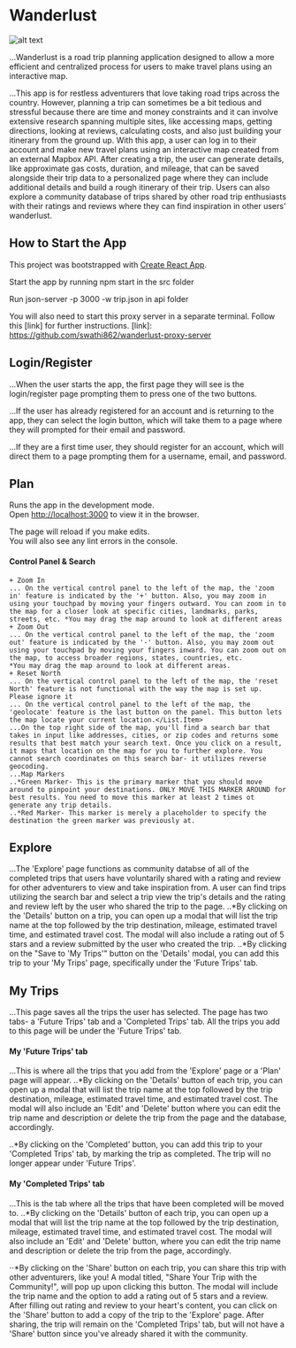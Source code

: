 # Wanderlust

![alt text](https://github.com/swathi862/Wanderlust/blob/master/src/components/welcome-to-wanderlust.png "Wanderlust Logo")

...Wanderlust is a road trip planning application designed to allow a more efficient and centralized process for users to make travel plans using an interactive map.

...This app is for restless adventurers that love taking road trips across the country. However, planning a trip can sometimes be a bit tedious and stressful because there are time and money constraints and it can involve extensive research spanning multiple sites, like accessing maps, getting directions, looking at reviews, calculating costs, and also just building your itinerary from the ground up. With this app, a user can log in to their account and make new travel plans using an interactive map created from an external Mapbox API. After creating a trip, the user can generate details, like approximate gas costs, duration, and mileage, that can be saved alongside their trip data to a personalized page where they can include additional details and build a rough itinerary of their trip. Users can also explore a community database of trips shared by other road trip enthusiasts with their ratings and reviews where they can find inspiration in other users' wanderlust. 

## How to Start the App
This project was bootstrapped with [Create React App](https://github.com/facebook/create-react-app).

Start the app by running npm start in the src folder

Run json-server -p 3000 -w trip.json in api folder

You will also need to start this proxy server in a separate terminal. Follow this [link] for further instructions.
[link]: https://github.com/swathi862/wanderlust-proxy-server 

## Login/Register

...When the user starts the app, the first page they will see is the login/register page prompting them to press one of the two buttons.

...If the user has already registered for an account and is returning to the app, they can select the login button, which will take them to a page where they will prompted for their email and password.

...If they are a first time user, they should register for an account, which will direct them to a page prompting them for a username, email, and password.


## Plan

Runs the app in the development mode.<br />
Open [http://localhost:3000](http://localhost:3000) to view it in the browser.

The page will reload if you make edits.<br />
You will also see any lint errors in the console.

#### Control Panel & Search
    + Zoom In
    ... On the vertical control panel to the left of the map, the 'zoom in' feature is indicated by the '+' button. Also, you may zoom in using your touchpad by moving your fingers outward. You can zoom in to the map for a closer look at specific cities, landmarks, parks, streets, etc. *You may drag the map around to look at different areas
    + Zoom Out
    ... On the vertical control panel to the left of the map, the 'zoom out' feature is indicated by the '-' button. Also, you may zoom out using your touchpad by moving your fingers inward. You can zoom out on the map, to access broader regions, states, countries, etc.
    *You may drag the map around to look at different areas.
    + Reset North
    ... On the vertical control panel to the left of the map, the 'reset North' feature is not functional with the way the map is set up. Please ignore it
    ... On the vertical control panel to the left of the map, the 'geolocate' feature is the last button on the panel. This button lets the map locate your current location.</List.Item>
    ...On the top right side of the map, you'll find a search bar that takes in input like addresses, cities, or zip codes and returns some results that best match your search text. Once you click on a result, it maps that location on the map for you to further explore. You cannot search coordinates on this search bar- it utilizes reverse geocoding.
    ...Map Markers
    ..*Green Marker- This is the primary marker that you should move around to pinpoint your destinations. ONLY MOVE THIS MARKER AROUND for best results. You need to move this marker at least 2 times ot generate any trip details.
    ..*Red Marker- This marker is merely a placeholder to specify the destination the green marker was previously at.

## Explore

...The 'Explore' page functions as community databse of all of the completed trips that users have voluntarily shared with a rating and review for other adventurers to view and take inspiration from. A user can find trips utilizing the search bar and select a trip view the trip's details and the rating and review left by the user who shared the trip to the page. 
..*By clicking on the 'Details' button on a trip, you can open up a modal that will list the trip name at the top followed by the trip destination, mileage, estimated travel time, and estimated travel cost. The modal will also include a rating out of 5 stars and a review submitted by the user who created the trip.
..*By clicking on the "Save to 'My Trips'" button on the 'Details' modal, you can add this trip to your 'My Trips' page, specifically under the 'Future Trips' tab.

## My Trips

...This page saves all the trips the user has selected. The page has two tabs- a 'Future Trips' tab and a 'Completed Trips' tab. All the trips you add to this page will be under the 'Future Trips' tab.

#### My 'Future Trips' tab
...This is where all the trips that you add from the 'Explore' page or a 'Plan' page will appear.
..*By clicking on the 'Details' button of each trip, you can open up a modal that will list the trip name at the top followed by the trip destination, mileage, estimated travel time, and estimated travel cost. The modal will also include an 'Edit' and 'Delete' button where you can edit the trip name and description or delete the trip from the page and the database, accordingly.

..*By clicking on the 'Completed' button, you can add this trip to your 'Completed Trips' tab, by marking the trip as completed. The trip will no longer appear under 'Future Trips'.

#### My 'Completed Trips' tab
...This is the tab where all the trips that have been completed will be moved to.
..*By clicking on the 'Details' button of each trip, you can open up a modal that will list the trip name at the top followed by the trip destination, mileage, estimated travel time, and estimated travel cost. The modal will also include an 'Edit' and 'Delete' button, where you can edit the trip name and description or delete the trip from the page, accordingly.

⋅⋅*By clicking on the 'Share' button on each trip, you can share this trip with other adventurers, like you! A modal titled, "Share Your Trip with the Community!", will pop up upon clicking this button. The modal will include the trip name and the option to add a rating out of 5 stars and a review. After filling out rating and review to your heart's content, you can click on the 'Share' button to add a copy of the trip to the 'Explore' page. After sharing, the trip will remain on the 'Completed Trips' tab, but will not have a 'Share' button since you've already shared it with the community.
